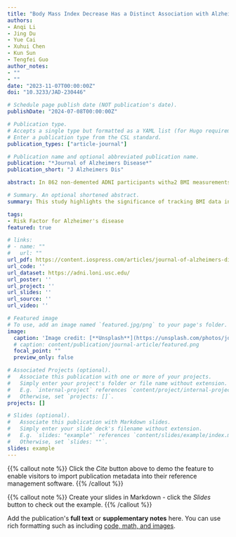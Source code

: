 ```yaml
---
title: "Body Mass Index Decrease Has a Distinct Association with Alzheimer’s Disease Pathophysiology in APOE ɛ4 Carriers and Non-Carriers"
authors:
- Anqi Li
- Jing Du
- Yue Cai
- Xuhui Chen
- Kun Sun 
- Tengfei Guo
author_notes:
- ""
- ""
date: "2023-11-07T00:00:00Z"
doi: "10.3233/JAD-230446"

# Schedule page publish date (NOT publication's date).
publishDate: "2024-07-08T00:00:00Z"

# Publication type.
# Accepts a single type but formatted as a YAML list (for Hugo requirements).
# Enter a publication type from the CSL standard.
publication_types: ["article-journal"]

# Publication name and optional abbreviated publication name.
publication: "*Journal of Alzheimers Disease*"
publication_short: "J Alzheimers Dis"

abstract: In 862 non-demented ADNI participants with≥2 BMI measurements, we investigated the relationships between BMI slopes and longitudinal changes in amyloid-β (Aβ) accumulation, neurodegeneration and cognition, and follow-up tau deposition in different Aβ and APOE ɛ4 statuses. In Aβ+ APOE ɛ4 non-carriers, faster BMI declines were associated with faster rates of Aβ accumulation (standardized β (βstd) = -0.29, p = 0.001), AD meta regions of interest (metaROI) hypometabolism (βstd = 0.23, p = 0.026), memory declines (βstd = 0.17, p = 0.029), executive function declines (βstd = 0.19, p = 0.011), and marginally faster Temporal-metaROI cortical thinning (βstd = 0.15, p = 0.067) and higher follow-up Temporal-metaROI tau deposition (βstd = -0.17, p = 0.059). Among Aβ- individuals, faster BMI decreases were related to faster Aβ accumulation (βstd = -0.25, p = 0.023) in APOE ɛ4 carriers, whereas predicted faster declines in memory and executive function in both APOE ɛ4 carriers (βstd = 0.25, p = 0.008; βstd = 0.32, p = 0.001) and APOE ɛ4 non-carriers (βstd = 0.11, p = 0.030; βstd = 0.12, p = 0.026).

# Summary. An optional shortened abstract.
summary: This study highlights the significance of tracking BMI data in older adults by providing novel insights into how body weight fluctuations and APOE ɛ4 interact with AD pathology and cognitive decline.

tags:
- Risk Factor for Alzheimer's disease
featured: true

# links:
# - name: ""
#   url: ""
url_pdf: https://content.iospress.com/articles/journal-of-alzheimers-disease/jad230446 
url_code: ''
url_dataset: https://adni.loni.usc.edu/
url_poster: ''
url_project: ''
url_slides: ''
url_source: ''
url_video: ''

# Featured image
# To use, add an image named `featured.jpg/png` to your page's folder. 
image:
  caption: 'Image credit: [**Unsplash**](https://unsplash.com/photos/jdD8gXaTZsc)'
  # caption: content/publication/journal-article/featured.png
  focal_point: ""
  preview_only: false

# Associated Projects (optional).
#   Associate this publication with one or more of your projects.
#   Simply enter your project's folder or file name without extension.
#   E.g. `internal-project` references `content/project/internal-project/index.md`.
#   Otherwise, set `projects: []`.
projects: []

# Slides (optional).
#   Associate this publication with Markdown slides.
#   Simply enter your slide deck's filename without extension.
#   E.g. `slides: "example"` references `content/slides/example/index.md`.
#   Otherwise, set `slides: ""`.
slides: example
---
```


{{% callout note %}}
Click the *Cite* button above to demo the feature to enable visitors to import publication metadata into their reference management software.
{{% /callout %}}

{{% callout note %}}
Create your slides in Markdown - click the *Slides* button to check out the example.
{{% /callout %}}

Add the publication's **full text** or **supplementary notes** here. You can use rich formatting such as including [code, math, and images](https://docs.hugoblox.com/content/writing-markdown-latex/).
